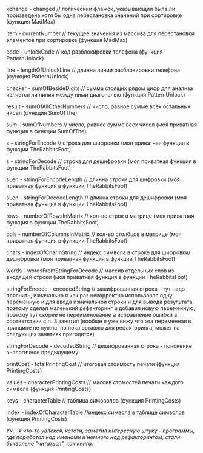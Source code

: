 xchange - сhanged // логический флажок, указывающий была ли произведена хотя бы одна перестановка значений при сортировке (функция MadMax)

item - сurrentNumber // текущее значения из массива для перестановки элементов при сортировке (функция MadMax)

code - unlockCode // код разблокировки телефона (функция PatternUnlock)

line - lengthOfUnlockLine // длинна линии разблокировки телефона (функция PatternUnlock)

checker - sumOfBesideDigits // сумма стоящих рядом цифр для анализа является ли линия между ними диагональю (функция PatternUnlock)

result - sumOfAllOtherNumbers // число, равное сумме всех остальных чисел (функция SumOfThe)

sum - sumOfNumbers // число, равное сумме всех чисел (моя приватная функция в функции SumOfThe)

s - stringForEncode // строка для шифровки (моя приватная функция в функции TheRabbitsFoot)

s - stringForDecode // строка для дешифровки (моя приватная функция в функции TheRabbitsFoot)

sLen - stringForEncodeLength // длинна строки для шифровки (моя приватная функция в функции TheRabbitsFoot)

sLen - stringForDecodeLength // длинна строки для дешифровки (моя приватная функция в функции TheRabbitsFoot)

rows - numberOfRowsInMatrix // кол-во строк в матрице (моя приватная функция в функции TheRabbitsFoot)

cols - numberOfColumnsInMatrix // кол-во столбцов в матрице (моя приватная функция в функции TheRabbitsFoot)

chars - indexOfCharInString // индекс символа в строке для шифровки/дешифровки (моя приватная функция в функции TheRabbitsFoot)

words - wordsFromStringForDecode // массив отдельных слов из входящей строки (моя приватная функция в функции TheRabbitsFoot)

stringForEncode - encodedString // зашифрованная строка - тут надо пояснить, изначально я как раз некорректно использовал одну переменную и для ввода изначальной строки и для вывода результата, поэтому сделал маленький рефакторинг и добавил новую переменную, поэтому тут скорее не переименование а исправление ошибки в соответствии с п. 3 занятия (вообще я уже вижу что эта переменная в принципе не нужна, но пока оставлю для рефакторинга, может на следующих занятиях пригодится)

stringForDecode - decodedString // дешифрованная строка - пояснение аналогичное предыдущему

printCost - totalPrintingCost // итоговая стоимость печати (функция PrintingCosts)

values - characterPrintingCosts // массив стомостей печати каждого символа (функция PrintingCosts)

keys - characterTable // таблица симоволов (функция PrintingCosts)

index - indexOfCharacterTable //индекс символа в таблице символов (функция PrintingCosts)

*Ух... я что-то увлекся, кстати, заметил интересную штуку - программы, где поработал над именами и немного над рефакторингом, стали буквально "читаться", как книга.*
